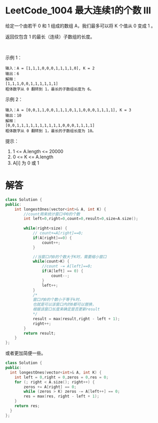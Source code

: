 # LeetCode_1004 最大连续1的个数 III

给定一个由若干 0 和 1 组成的数组 A，我们最多可以将 K 个值从 0 变成 1 。

返回仅包含 1 的最长（连续）子数组的长度。

 

示例 1：

```
输入：A = [1,1,1,0,0,0,1,1,1,1,0], K = 2
输出：6
解释： 
[1,1,1,0,0,1,1,1,1,1,1]
粗体数字从 0 翻转到 1，最长的子数组长度为 6。
```

示例 2：

```
输入：A = [0,0,1,1,0,0,1,1,1,0,1,1,0,0,0,1,1,1,1], K = 3
输出：10
解释：
[0,0,1,1,1,1,1,1,1,1,1,1,0,0,0,1,1,1,1]
粗体数字从 0 翻转到 1，最长的子数组长度为 10。
```



提示：

1. 1 <= A.length <= 20000
2. 0 <= K <= A.length
3. A[i] 为 0 或 1 


# 解答




```C++
class Solution {
public:
    int longestOnes(vector<int>& A, int K) {
        //count用来统计窗口中0的个数
        int left=0,right=0,count=0,result=0,size=A.size();
        
        while(right<size) {
            // count+=A[right]==0;
            if(A[right]==0) {
                count++;
            }

            //当窗口内0的个数大于K时，需要缩小窗口
            while(count>K) {
                //count -= A[left]==0;
                if(A[left] == 0) {
                    count--;
                }
                left++;
            }
            /*
            窗口内0的个数小于等于k时，
            也就是可以该窗口内的0都可以替换，
            根据该窗口长度来确定是否更新result
            */
            result = max(result,right - left + 1);
            right++;
        }
        return result;
    }
};
```

或者更加简便一些。
```C++
class Solution {
public:
  int longestOnes(vector<int>& A, int K) {
    int left = 0,right = 0,zeros = 0,res = 0;
    for (; right < A.size(); right++) {
        zeros += A[right] == 0;
        while (zeros > K) zeros -= A[left++] == 0;
        res = max(res, right - left + 1);
    }
    return res;
  }
};
```